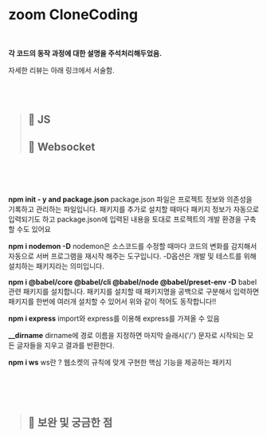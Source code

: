 <!-- Heading -->

# zoom CloneCoding
<br/>


**각 코드의 동작 과정에 대한 설명을 주석처리해두었음.**

자세한 리뷰는 아래 링크에서 서술함.


<br/>
<br/>

> ## :gem:       **JS**
> ## :gem:       **Websocket**

<br/>
<br/>
<br/>

**npm init - y and package.json**
package.json 파일은 프로젝트 정보와 의존성을 기록하고 관리하는 파일입니다.
패키지를 추가로 설치할 때마다 패키지 정보가 자동으로 입력되기도 하고
package.json에 입력된 내용을 토대로 프로젝트의 개발 환경을 구축할 수도 있어요

**npm i nodemon -D**
nodemon은 소스코드를 수정할 때마다 코드의 변화를 감지해서 자동으로 서버 프로그램을 재시작 해주는 도구입니다.
-D옵션은 개발 및 테스트를 위해 설치하는 패키지라는 의미입니다.

**npm i @babel/core @babel/cli @babel/node @babel/preset-env -D**
babel 관련 패키지를 설치합니다.
패키지를 설치할 때 패키지명을 공백으로 구분해서 입력하면 패키지를 한번에 여러개 설치할 수 있어서
위와 같이 적어도 동작합니다!!

**npm i express**
import와 express를 이용해 express를 가져올 수 있음

**__dirname**
 dirname에 경로 이름을 지정하면 마지막 슬래시('/') 문자로 시작되는 모든 글자들을 지우고 결과를 반환한다.
 
**npm i ws**
ws란 ? 웹소켓의 규칙에 맞게 구현한 핵심 기능을 제공하는 패키지

<br/>
<br/>
<br/>

> ## :gem:       **보완 및 궁금한 점**

<br/>
<br/>
<br/>
